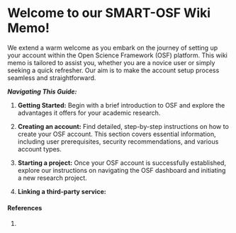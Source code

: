 # Welcome to our SMART-OSF Wiki Memo!

We extend a warm welcome as you embark on the journey of setting up your account within the Open Science Framework (OSF) platform. This wiki memo is tailored to assist you, whether you are a novice user or simply seeking a quick refresher. Our aim is to make the account setup process seamless and straightforward.

**_Navigating This Guide:_**

1.  **Getting Started:** Begin with a brief introduction to OSF and explore the advantages it offers for your academic research.

2.  **Creating an account:** Find detailed, step-by-step instructions on how to create your OSF account. This section covers essential information, including user prerequisites, security recommendations, and various account types.

3.  **Starting a project:** Once your OSF account is successfully established, explore our instructions on navigating the OSF dashboard and initiating a new research project.

4. **Linking a third-party service:**

#### References

1.

